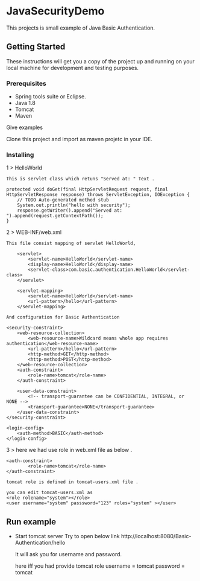# JavaSecurityDemo

This projects is small example of Java Basic Authentication.

## Getting Started

These instructions will get you a copy of the project up and running on your local machine for development and testing purposes.

### Prerequisites

 - Spring tools suite or Eclipse.
 - Java 1.8
 - Tomcat 
 - Maven
 
Give examples

Clone this project and import as maven projetc in your IDE.

### Installing

1 > HelloWorld
	
	This is servlet class which retuns "Served at: " Text .
	
	protected void doGet(final HttpServletRequest request, final HttpServletResponse response) throws ServletException, IOException {
		// TODO Auto-generated method stub
		System.out.println("hello with security");
		response.getWriter().append("Served at: ").append(request.getContextPath());
	}

2 > WEB-INF/web.xml
	
	This file consist mapping of servlet HelloWorld, 
	
		<servlet>
			<servlet-name>HelloWorld</servlet-name>
			<display-name>HelloWorld</display-name>
			<servlet-class>com.basic.authentication.HelloWorld</servlet-class>
		</servlet>
  
	    <servlet-mapping>
			<servlet-name>HelloWorld</servlet-name>
			<url-pattern>/hello</url-pattern>
	    </servlet-mapping>
	
	And configuration for Basic Authentication
	
	<security-constraint>
		<web-resource-collection>
			<web-resource-name>Wildcard means whole app requires authentication</web-resource-name>
			<url-pattern>/hello</url-pattern>
			<http-method>GET</http-method>
			<http-method>POST</http-method>
		</web-resource-collection>
		<auth-constraint>
			<role-name>tomcat</role-name>
		</auth-constraint>

		<user-data-constraint>
			<!-- transport-guarantee can be CONFIDENTIAL, INTEGRAL, or NONE -->
			<transport-guarantee>NONE</transport-guarantee>
		</user-data-constraint>
	</security-constraint>

	<login-config>
		<auth-method>BASIC</auth-method>
	</login-config>	
	
3 > 
	here we had use role in web.xml file as below .
	
	<auth-constraint>
			<role-name>tomcat</role-name>
	</auth-constraint>

	tomcat role is defined in tomcat-users.xml file .
	
	you can edit tomcat-users.xml as 
	<role rolename="system"></role>
	<user username="system" passsword="123" roles="system" ></user>

## Run example

- Start tomcat server 
	Try to open below link 
	http://localhost:8080/Basic-Authentication/hello
	
	It will ask you for username and password.
	
	here iff you had provide tomcat role 
	username = tomcat 
	password = tomcat



